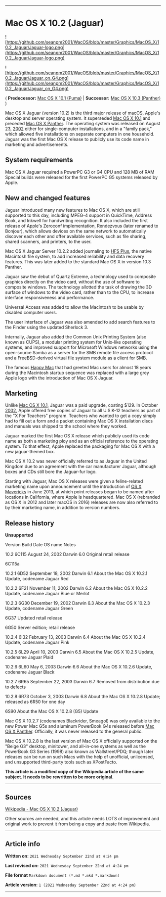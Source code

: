   
***

# Mac OS X 10.2 (Jaguar)

<!--
<details>
<summary><p>Click/tap here to expand/collapse</p>
<p>the dropdown containing the Mac OS X 10.2 logo</p></summary>

![https://github.com/seanpm2001/WacOS/blob/master/Graphics/MacOS_X/10.2_Jaguar/Jaguar-logo.png](https://github.com/seanpm2001/WacOS/blob/master/Graphics/MacOS_X/10.2_Jaguar/Jaguar-logo.png)

</details>
!-->

![https://github.com/seanpm2001/WacOS/blob/master/Graphics/MacOS_X/10.2_Jaguar/Jaguar-logo.png](https://github.com/seanpm2001/WacOS/blob/master/Graphics/MacOS_X/10.2_Jaguar/Jaguar-logo.png)

![https://github.com/seanpm2001/WacOS/blob/master/Graphics/MacOS_X/10.2_Jaguar/Jaguar_on_G4.png](https://github.com/seanpm2001/WacOS/blob/master/Graphics/MacOS_X/10.2_Jaguar/Jaguar_on_G4.png)

( **Predecessor:** [Mac OS X 10.1 (Puma)](https://github.com/seanpm2001/WacOS/wiki/Mac-OS-X-10-1-Puma/) | **Successor:** [Mac OS X 10.3 (Panther)](https://github.com/seanpm2001/WacOS/wiki/Mac-OS-X-10-3-Panther/) )

Mac OS X Jaguar (version 10.2) is the third major release of macOS, Apple's desktop and server operating system. It superseded [Mac OS X 10.1](https://github.com/seanpm2001/WacOS/wiki/Mac-OS-X-10-1-Puma/) and preceded [Mac OS X Panther](https://github.com/seanpm2001/WacOS/wiki/Mac-OS-X-10-3-Panther/). The operating system was released on August 23, [2002](https://github.com/seanpm2001/WacOS/wiki/2002/) either for single-computer installations, and in a "family pack," which allowed five installations on separate computers in one household. Jaguar was the first Mac OS X release to publicly use its code name in marketing and advertisements.

## System requirements

Mac OS X Jaguar required a PowerPC G3 or G4 CPU and 128 MB of RAM Special builds were released for the first PowerPC G5 systems released by Apple.

## New and changed features

Jaguar introduced many new features to Mac OS X, which are still supported to this day, including MPEG-4 support in QuickTime, Address Book, and Inkwell for handwriting recognition. It also included the first release of Apple's Zeroconf implementation, Rendezvous (later renamed to Bonjour), which allows devices on the same network to automatically discover each other and offer available services, such as file sharing, shared scanners, and printers, to the user.

Mac OS X Jaguar Server 10.2.2 added journaling to [HFS Plus](https://github.com/seanpm2001/WacOS/wiki/HFS-Plus/), the native Macintosh file system, to add increased reliability and data recovery features. This was later added to the standard Mac OS X in version 10.3 Panther.

Jaguar saw the debut of Quartz Extreme, a technology used to composite graphics directly on the video card, without the use of software to composite windows. The technology allotted the task of drawing the 3D surface of windows to the video card, rather than to the CPU, to increase interface responsiveness and performance.

Universal Access was added to allow the Macintosh to be usable by disabled computer users.

The user interface of Jaguar was also amended to add search features to the Finder using the updated Sherlock 3.

Internally, Jaguar also added the Common Unix Printing System (also known as CUPS), a modular printing system for Unix-like operating systems, and improved support for Microsoft Windows networks using the open-source Samba as a server for the SMB remote file access protocol and a FreeBSD-derived virtual file system module as a client for SMB.

The famous [Happy Mac](https://github.com/seanpm2001/WacOS/wiki/Happy-Mac/) that had greeted Mac users for almost 18 years during the Macintosh startup sequence was replaced with a large grey Apple logo with the introduction of Mac OS X Jaguar.

## Marketing

Unlike [Mac OS X 10.1](https://github.com/seanpm2001/WacOS/wiki/Mac-OS-X-10-1-Puma/), Jaguar was a paid upgrade, costing $129. In October [2002](https://github.com/seanpm2001/WacOS/wiki/2002/), Apple offered free copies of Jaguar to all U.S K-12 teachers as part of the "X For Teachers" program. Teachers who wanted to get a copy simply had to fill out a form and a packet containing Mac OS X installation discs and manuals was shipped to the school where they worked.

Jaguar marked the first Mac OS X release which publicly used its code name as both a marketing ploy and as an official reference to the operating system. To that effect, Apple replaced the packaging for Mac OS X with a new jaguar-themed box.

Mac OS X 10.2 was never officially referred to as Jaguar in the United Kingdom due to an agreement with the car manufacturer Jaguar, although boxes and CDs still bore the Jaguar-fur logo.

Starting with Jaguar, Mac OS X releases were given a feline-related marketing name upon announcement until the introduction of [OS X Mavericks](https://github.com/seanpm2001/WacOS/wiki/OS-X-10-9-Mavericks/) in June 2013, at which point releases began to be named after locations in California, where Apple is headquartered. Mac OS X (rebranded as OS X in 2012 and later macOS in 2016) releases are now also referred to by their marketing name, in addition to version numbers.

## Release history

**Unsupported**

Version 	Build 	Date 	OS name 	Notes

10.2 	6C115 	August 24, 2002 	Darwin 6.0 	Original retail release

6C115a

10.2.1 	6D52 	September 18, 2002 	Darwin 6.1 	About the Mac OS X 10.2.1 Update, codename Jaguar Red

10.2.2 	6F21 	November 11, 2002 	Darwin 6.2 	About the Mac OS X 10.2.2 Update, codename Jaguar Blue or Merlot

10.2.3 	6G30 	December 19, 2002 	Darwin 6.3 	About the Mac OS X 10.2.3 Update, codename Jaguar Green

6G37 		Updated retail release

6G50 		Server edition; retail release

10.2.4 	6I32 	February 13, 2003 	Darwin 6.4 	About the Mac OS X 10.2.4 Update, codename Jaguar Pink

10.2.5 	6L29 	April 10, 2003 	Darwin 6.5 	About the Mac OS X 10.2.5 Update, codename Jaguar Plaid

10.2.6 	6L60 	May 6, 2003 	Darwin 6.6 	About the Mac OS X 10.2.6 Update, codename Jaguar Black

10.2.7 	6R65 	September 22, 2003 	Darwin 6.7 	Removed from distribution due to defects

10.2.8 	6R73 	October 3, 2003 	Darwin 6.8 	About the Mac OS X 10.2.8 Update; released as 6R50 for one day

6S90 	About the Mac OS X 10.2.8 (G5) Update

Mac OS X 10.2.7 (codenames Blackrider, Smeagol) was only available to the new Power Mac G5s and aluminum PowerBook G4s released before [Mac OS X Panther](https://github.com/seanpm2001/WacOS/wiki/Mac-OS-X-10-3-Panther/). Officially, it was never released to the general public.

Mac OS X 10.2.8 is the last version of Mac OS X officially supported on the "Beige G3" desktop, minitower, and all-in-one systems as well as the PowerBook G3 Series (1998) also known as Wallstreet/PDQ; though later releases can be run on such Macs with the help of unofficial, unlicensed, and unsupported third-party tools such as XPostFacto. 

**This article is a modified copy of the Wikipedia article of the same subject. It needs to be rewritten to be more original.**

***

## Sources

[Wikipedia - Mac OS X 10.2 (Jaguar)](https://en.wikipedia.org/wiki/Mac_OS_X_10.2/)

Other sources are needed, and this article needs LOTS of improvement and original work to prevent it from being a copy and paste from Wikipedia.

***

## Article info

**Written on:** `2021 Wednesday September 22nd at 4:24 pm`

**Last revised on:** `2021 Wednesday September 22nd at 4:24 pm`

**File format** `Markdown document (*.md *.mkd *.markdown)`

**Article version:** `1 (2021 Wednesday September 22nd at 4:24 pm)`

***

<!-- Tools

Quick copy and paste

https://github.com/seanpm2001/WacOS/wiki/

!-->
